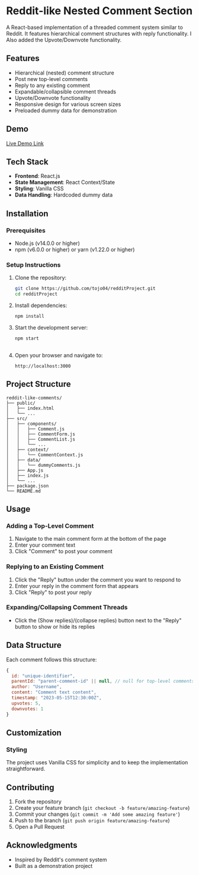 # Reddit-like Nested Comment Section

A React-based implementation of a threaded comment system similar to Reddit. It features  hierarchical comment structures with reply functionality. I Also added the Upvote/Downvote
functionality.

## Features

- Hierarchical (nested) comment structure
- Post new top-level comments
- Reply to any existing comment
- Expandable/collapsible comment threads
- Upvote/Downvote functionality
- Responsive design for various screen sizes
- Preloaded dummy data for demonstration

## Demo

[Live Demo Link](https://your-demo-link-here.com)

## Tech Stack

- **Frontend**: React.js
- **State Management**: React Context/State
- **Styling**: Vanilla CSS
- **Data Handling**: Hardcoded dummy data

## Installation

### Prerequisites

- Node.js (v14.0.0 or higher)
- npm (v6.0.0 or higher) or yarn (v1.22.0 or higher)

### Setup Instructions

1. Clone the repository:
   ```bash
   git clone https://github.com/tojo04/redditProject.git
   cd redditProject
   ```

2. Install dependencies:
   ```bash
   npm install
   
   ```

3. Start the development server:
   ```bash
   npm start
  
   ```

4. Open your browser and navigate to:
   ```
   http://localhost:3000
   ```

## Project Structure

```
reddit-like-comments/
├── public/
│   ├── index.html
│   └── ...
├── src/
│   ├── components/
│   │   ├── Comment.js
│   │   ├── CommentForm.js
│   │   ├── CommentList.js
│   │   └── ...
│   ├── context/
│   │   └── CommentContext.js
│   ├── data/
│   │   └── dummyComments.js
│   ├── App.js
│   ├── index.js
│   └── ...
├── package.json
└── README.md
```

## Usage

### Adding a Top-Level Comment

1. Navigate to the main comment form at the bottom of the page
2. Enter your comment text
3. Click "Comment" to post your comment

### Replying to an Existing Comment

1. Click the "Reply" button under the comment you want to respond to
2. Enter your reply in the comment form that appears
3. Click "Reply" to post your reply

### Expanding/Collapsing Comment Threads

- Click the (Show replies)/(collapse replies) button next to the "Reply" button to show or hide its replies

## Data Structure

Each comment follows this structure:

```javascript
{
  id: "unique-identifier",
  parentId: "parent-comment-id" || null, // null for top-level comments
  author: "Username",
  content: "Comment text content",
  timestamp: "2023-05-15T12:30:00Z",
  upvotes: 5,
  downvotes: 1
}
```

## Customization

### Styling

The project uses Vanilla CSS for simplicity and to keep the implementation straightforward.

## Contributing

1. Fork the repository
2. Create your feature branch (`git checkout -b feature/amazing-feature`)
3. Commit your changes (`git commit -m 'Add some amazing feature'`)
4. Push to the branch (`git push origin feature/amazing-feature`)
5. Open a Pull Request

## Acknowledgments

- Inspired by Reddit's comment system
- Built as a demonstration project